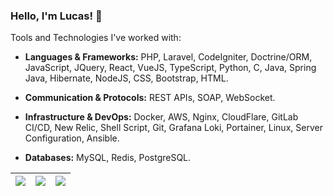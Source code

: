 ### Hello, I'm Lucas! 👋

Tools and Technologies I've worked with:

- **Languages & Frameworks:** PHP, Laravel, CodeIgniter, Doctrine/ORM, JavaScript, JQuery, React, VueJS, TypeScript, Python, C, Java, Spring Java, Hibernate, NodeJS, CSS, Bootstrap, HTML.

- **Communication & Protocols:** REST APIs, SOAP, WebSocket.
  
- **Infrastructure & DevOps:** Docker, AWS, Nginx, CloudFlare, GitLab CI/CD, New Relic, Shell Script, Git, Grafana Loki, Portainer, Linux, Server Configuration, Ansible.

- **Databases:** MySQL, Redis, PostgreSQL.

| ![](http://github-profile-summary-cards.vercel.app/api/cards/stats?username=lucaslz&theme=nord_dark) | ![](http://github-profile-summary-cards.vercel.app/api/cards/repos-per-language?username=lucaslz&hide=Html&theme=nord_dark) | ![](http://github-profile-summary-cards.vercel.app/api/cards/most-commit-language?username=lucaslz&theme=nord_dark) |
| :-: | :-: | :-: |
